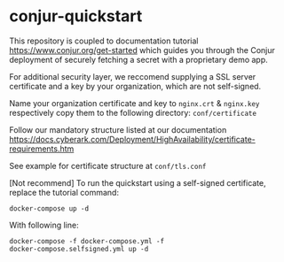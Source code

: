 # conjur-quickstart
This repository is coupled to documentation tutorial https://www.conjur.org/get-started which guides you through the Conjur deployment of securely fetching a secret with a proprietary demo app.

For additional security layer, we reccomend supplying a SSL server certificate and a key by your organization, which are not self-signed.

Name your organization certificate and key to <code>nginx.crt</code> & <code>nginx.key</code> respectively copy them to the following directory: <code>conf/certificate</code>

Follow our mandatory structure listed at our documentation
https://docs.cyberark.com/Deployment/HighAvailability/certificate-requirements.htm 

See example for certificate structure at <code>conf/tls.conf</code>

[Not recommend] To run the quickstart using a self-signed certificate, replace the tutorial command:

<code>docker-compose up -d</code>

With following line:

<code>docker-compose -f docker-compose.yml -f docker-compose.selfsigned.yml up -d</code>
